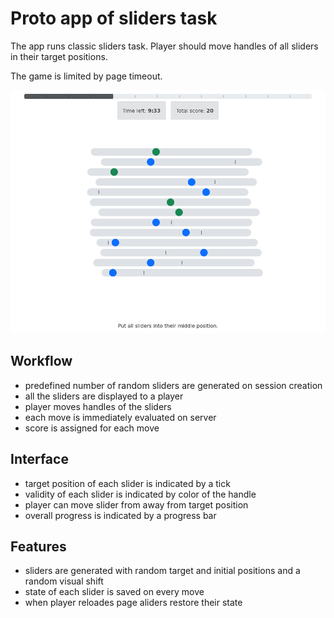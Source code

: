 # Proto app of sliders task

The app runs classic sliders task.
Player should move handles of all sliders in their target positions.

The game is limited by page timeout.

![screenshot](../_screenshots/sliders.png)

## Workflow

- predefined number of random sliders are generated on session creation
- all the sliders are displayed to a player
- player moves handles of the sliders
- each move is immediately evaluated on server
- score is assigned for each move

## Interface

- target position of each slider is indicated by a tick
- validity of each slider is indicated by color of the handle
- player can move slider from away from target position
- overall progress is indicated by a progress bar

## Features

- sliders are generated with random target and initial positions and a random visual shift
- state of each slider is saved on every move
- when player reloades page aliders restore their state